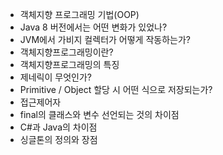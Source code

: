 * 객체지향 프로그래밍 기법(OOP)
* Java 8 버전에서는 어떤 변화가 있었나?
* JVM에서 가비지 컬렉터가 어떻게 작동하는가?
* 객체지향프로그래밍이란?
* 객체지향프로그래밍의 특징
* 제네릭이 무엇인가?
* Primitive / Object 할당 시 어떤 식으로 저장되는가?
* 접근제어자
* final의 클래스와 변수 선언되는 것의 차이점
* C#과 Java의 차이점
* 싱글톤의 정의와 장점
